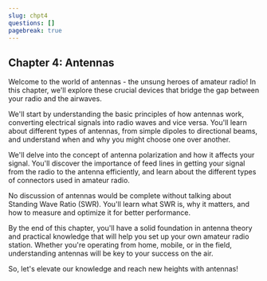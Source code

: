 ```yaml
---
slug: chpt4
questions: []
pagebreak: true
---
```


## Chapter 4: Antennas

Welcome to the world of antennas - the unsung heroes of amateur radio! In this chapter, we'll explore these crucial devices that bridge the gap between your radio and the airwaves.

We'll start by understanding the basic principles of how antennas work, converting electrical signals into radio waves and vice versa. You'll learn about different types of antennas, from simple dipoles to directional beams, and understand when and why you might choose one over another.

We'll delve into the concept of antenna polarization and how it affects your signal. You'll discover the importance of feed lines in getting your signal from the radio to the antenna efficiently, and learn about the different types of connectors used in amateur radio.

No discussion of antennas would be complete without talking about Standing Wave Ratio (SWR). You'll learn what SWR is, why it matters, and how to measure and optimize it for better performance.

By the end of this chapter, you'll have a solid foundation in antenna theory and practical knowledge that will help you set up your own amateur radio station. Whether you're operating from home, mobile, or in the field, understanding antennas will be key to your success on the air.

So, let's elevate our knowledge and reach new heights with antennas!
